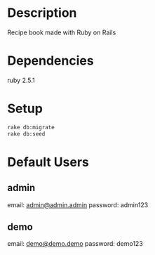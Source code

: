 # Description
Recipe book made with Ruby on Rails

# Dependencies
ruby 2.5.1

# Setup

```bash
rake db:migrate
rake db:seed
```
# Default Users

## admin
email: admin@admin.admin password: admin123

## demo
email: demo@demo.demo password: demo123
